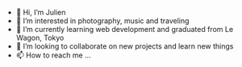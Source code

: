- 👋 Hi, I’m Julien
- 👀 I’m interested in photography, music and traveling
- 🌱 I’m currently learning web development and graduated from Le Wagon, Tokyo
- 💞️ I’m looking to collaborate on new projects and learn new things
- 📫 How to reach me ...

<!---
joulss78/joulss78 is a ✨ special ✨ repository because its `README.md` (this file) appears on your GitHub profile.
You can click the Preview link to take a look at your changes.
--->
